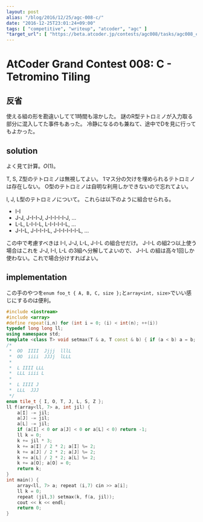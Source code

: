 ```yaml
---
layout: post
alias: "/blog/2016/12/25/agc-008-c/"
date: "2016-12-25T23:01:24+09:00"
tags: [ "competitive", "writeup", "atcoder", "agc" ]
"target_url": [ "https://beta.atcoder.jp/contests/agc008/tasks/agc008_c" ]
---
```


# AtCoder Grand Contest 008: C - Tetromino Tiling

## 反省

使える組の形を勘違いしてて$1$時間も溶かした。
謎のR型テトロミノが入力取る部分に混入してた事件もあった。
冷静になるのも兼ねて、途中でDを見に行ってもよかった。

## solution

よく見て計算。$O(1)$。

T, S, Z型のテトロミノは無視してよい。
$1$マス分の欠けを埋められるテトロミノは存在しない。
O型のテトロミノは自明な利用しかできないので忘れてよい。

I, J, L型のテトロミノについて。
これらは以下のように組合せられる。

-   I-I
-   J-J, J-I-I-J, J-I-I-I-I-J, $\dots$
-   L-L, L-I-I-L, L-I-I-I-I-L, $\dots$
-   J-I-L, J-I-I-I-L, J-I-I-I-I-I-L, $\dots$

この中で考慮すべきは I-I, J-J, L-L, J-I-L の組合せだけ。
J-I-L の組$2$つ以上使う場合はこれを J-J, I-I, L-L の$3$組へ分解してよいので、 J-I-L の組は高々$1$回しか使わない。これで場合分けすればよい。

## implementation

この手のやつを`enum foo_t { A, B, C, size };`と`array<int, size>`でいい感じにするのは便利。

``` c++
#include <iostream>
#include <array>
#define repeat(i,n) for (int i = 0; (i) < int(n); ++(i))
typedef long long ll;
using namespace std;
template <class T> void setmax(T & a, T const & b) { if (a < b) a = b; }
/*
 *  OO  IIII  Jjjj  lllL
 *  OO  iiii  JJJj  lLLL
 *
 *  L IIII LLL
 *  LLL iiii L
 *
 *  L IIII J
 *  LLL  JJJ
 */
enum tile_t { I, O, T, J, L, S, Z };
ll f(array<ll, 7> a, int jil) {
    a[I] -= jil;
    a[J] -= jil;
    a[L] -= jil;
    if (a[I] < 0 or a[J] < 0 or a[L] < 0) return -1;
    ll k = 0;
    k += jil * 3;
    k += a[I] / 2 * 2; a[I] %= 2;
    k += a[J] / 2 * 2; a[J] %= 2;
    k += a[L] / 2 * 2; a[L] %= 2;
    k += a[O]; a[O] = 0;
    return k;
}
int main() {
    array<ll, 7> a; repeat (i,7) cin >> a[i];
    ll k = 0;
    repeat (jil,3) setmax(k, f(a, jil));
    cout << k << endl;
    return 0;
}
```
